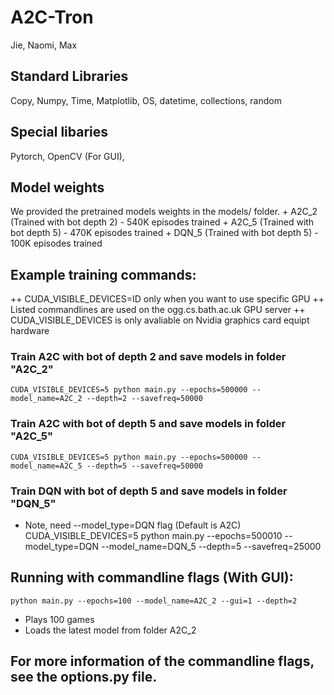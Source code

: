 # A2C-Tron
Jie, Naomi, Max

## Standard Libraries
Copy, Numpy, Time, Matplotlib, OS, datetime, collections, random

## Special libaries
Pytorch, OpenCV (For GUI), 

## Model weights
We provided the pretrained models weights in the models/ folder.
    + A2C_2 (Trained with bot depth 2) - 540K episodes trained
    + A2C_5 (Trained with bot depth 5) - 470K episodes trained
    + DQN_5 (Trained with bot depth 5) - 100K episodes trained

## Example training commands:
  ++ CUDA_VISIBLE_DEVICES=ID only when you want to use specific GPU
  ++ Listed commandlines are used on the ogg.cs.bath.ac.uk GPU server
  ++ CUDA_VISIBLE_DEVICES is only avaliable on Nvidia graphics card equipt hardware

  ### Train A2C with bot of depth 2 and save models in folder "A2C_2"
    CUDA_VISIBLE_DEVICES=5 python main.py --epochs=500000 --model_name=A2C_2 --depth=2 --savefreq=50000

  ### Train A2C with bot of depth 5 and save models in folder "A2C_5"
    CUDA_VISIBLE_DEVICES=5 python main.py --epochs=500000 --model_name=A2C_5 --depth=5 --savefreq=50000

  ### Train DQN with bot of depth 5 and save models in folder "DQN_5"
  + Note, need --model_type=DQN flag (Default is A2C)
    CUDA_VISIBLE_DEVICES=5 python main.py --epochs=500010 --model_type=DQN --model_name=DQN_5 --depth=5 --savefreq=25000

## Running with commandline flags (With GUI):
    python main.py --epochs=100 --model_name=A2C_2 --gui=1 --depth=2
   + Plays 100 games
   + Loads the latest model from folder A2C_2

## For more information of the commandline flags, see the options.py file.
